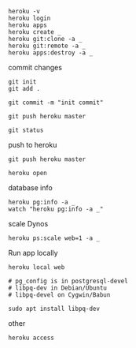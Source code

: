 ```shell
heroku -v
heroku login
heroku apps
heroku create _
heroku git:clone -a _
heroku git:remote -a _
heroku apps:destroy -a _
```


commit changes
```shell
git init
git add .

git commit -m "init commit"

git push heroku master

git status
```


push to heroku
```shell
git push heroku master

heroku open
```


database info
```shell
heroku pg:info -a _
watch "heroku pg:info -a _"
```


scale Dynos
```shell
heroku ps:scale web=1 -a _
```


Run app locally
```shell
heroku local web

# pg_config is in postgresql-devel 
# libpq-dev in Debian/Ubuntu
# libpq-devel on Cygwin/Babun

sudo apt install libpq-dev 
```


other
```shell
heroku access
```
